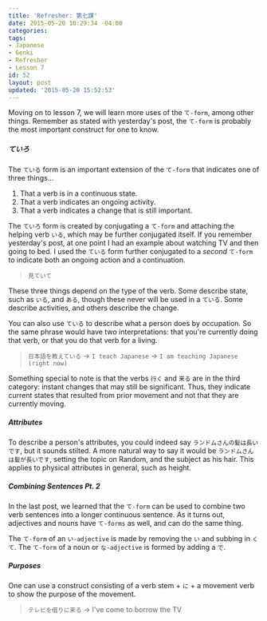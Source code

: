 ```yaml
---
title: 'Refresher: 第七課'
date: 2015-05-20 10:29:34 -04:00
categories:
tags:
- Japanese
- Genki
- Refresher
- Lesson 7
id: 52
layout: post
updated: '2015-05-20 15:52:53'
---
```


Moving on to lesson 7, we will learn more uses of the `て-form`, among other things. Remember as stated with yesterday's post, the `て-form` is probably the most important construct for one to know.

##### ていろ

The `ている` form is an important extension of the `て-form` that indicates one of three things...

1. That a verb is in a continuous state.
2. That a verb indicates an ongoing activity.
3. That a verb indicates a change that is still important.

The `ていろ` form is created by conjugating a `て-form` and attaching the helping verb `いる`, which may be further conjugated itself. If you remember yesterday's post, at one point I had an example about watching TV and then going to bed. I used the `ている` form further conjugated to a *second* `て-form` to indicate both an ongoing action and a continuation.

> `見ていて`

These three things depend on the type of the verb. Some describe  state, such as `いる`, and `ある`, though these never will be used in a `ている`. Some describe activities, and others describe the change.

You can also use `ている` to describe what a person does by occupation. So the same phrase would have two interpretations: that you're currently doing that verb, or that you do that verb for a living.

> `日本語を教えている` -> `I teach Japanese` -> `I am teaching Japanese (right now)`

Something special to note is that the verbs `行く` and `来る` are in the third category: instant changes that may still be significant. Thus, they indicate current states that resulted from prior movement and not that they are currently moving.

##### Attributes

To describe a person's attributes, you could indeed say `ランドムさんの髪は長いです`, but it sounds stilted. A more natural way to say it would be `ランドムさんは髪が長いです`, setting the topic on Random, and the subject as his hair. This applies to physical attributes in general, such as height.

##### Combining Sentences Pt. 2

In the last post, we learned that the `て-form` can be used to combine two verb sentences into a longer continuous sentence. As it turns out, adjectives and nouns have `て-forms` as well, and can do the same thing.

The `て-form` of an `い-adjective` is made by removing the `い` and subbing in `くて`. The `て-form` of a noun or `な-adjective` is formed by adding a `で`.

##### Purposes

One can use a construct consisting of a verb stem + `に` + a movement verb to show the purpose of the movement.

> `テレビを借りに来る` -> I've come to borrow the TV
